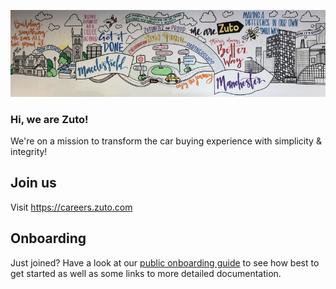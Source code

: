 ![](https://raw.githubusercontent.com/zuto/.github/main/zuto_mural_small.png)

### Hi, we are Zuto!

We're on a mission to transform the car buying experience with simplicity & integrity!

## Join us

Visit https://careers.zuto.com

## Onboarding

Just joined? Have a look at our [public onboarding guide](profile/onboarding.md) to see how best to get started as well as some links to more detailed documentation.
